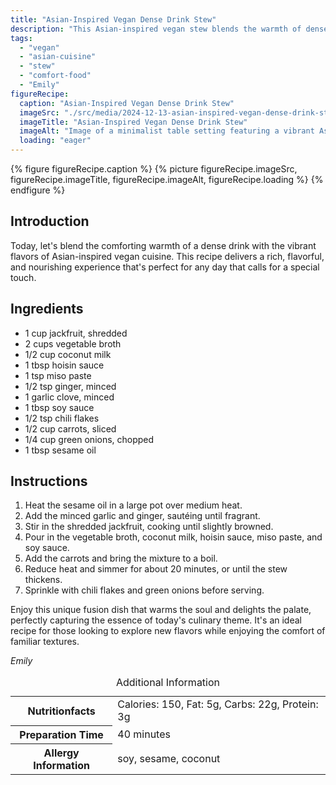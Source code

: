 ```yaml
---
title: "Asian-Inspired Vegan Dense Drink Stew"
description: "This Asian-inspired vegan stew blends the warmth of dense drinks with bold flavors, creating a comforting dish perfect for any special day."
tags:
  - "vegan"
  - "asian-cuisine"
  - "stew"
  - "comfort-food"
  - "Emily"
figureRecipe: 
  caption: "Asian-Inspired Vegan Dense Drink Stew"
  imageSrc: "./src/media/2024-12-13-asian-inspired-vegan-dense-drink-stew-3195.png"
  imageTitle: "Asian-Inspired Vegan Dense Drink Stew"
  imageAlt: "Image of a minimalist table setting featuring a vibrant Asian-inspired vegan stew in a stylish bowl, complemented by a simple wooden spoon and a sleek water glass, enhanced by warm, inviting lighting."
  loading: "eager"
---
```


{% figure figureRecipe.caption %}
{% picture figureRecipe.imageSrc, figureRecipe.imageTitle, figureRecipe.imageAlt, figureRecipe.loading %}
{% endfigure %}

## Introduction

Today, let's blend the comforting warmth of a dense drink with the vibrant flavors of Asian-inspired vegan cuisine. This recipe delivers a rich, flavorful, and nourishing experience that's perfect for any day that calls for a special touch.

## Ingredients

- 1 cup jackfruit, shredded
- 2 cups vegetable broth
- 1/2 cup coconut milk
- 1 tbsp hoisin sauce
- 1 tsp miso paste
- 1/2 tsp ginger, minced
- 1 garlic clove, minced
- 1 tbsp soy sauce
- 1/2 tsp chili flakes
- 1/2 cup carrots, sliced
- 1/4 cup green onions, chopped
- 1 tbsp sesame oil

## Instructions

1. Heat the sesame oil in a large pot over medium heat.
2. Add the minced garlic and ginger, sautéing until fragrant.
3. Stir in the shredded jackfruit, cooking until slightly browned.
4. Pour in the vegetable broth, coconut milk, hoisin sauce, miso paste, and soy sauce.
5. Add the carrots and bring the mixture to a boil.
6. Reduce heat and simmer for about 20 minutes, or until the stew thickens.
7. Sprinkle with chili flakes and green onions before serving.

Enjoy this unique fusion dish that warms the soul and delights the palate, perfectly capturing the essence of today's culinary theme. It's an ideal recipe for those looking to explore new flavors while enjoying the comfort of familiar textures.

*Emily*

<table><caption class='sr-only'>Additional Information</caption><tr><th>Nutritionfacts</th><td>Calories: 150, Fat: 5g, Carbs: 22g, Protein: 3g&nbsp;</td></tr><tr><th>Preparation Time</th><td>40 minutes&nbsp;</td></tr><tr><th>Allergy Information</th><td>soy, sesame, coconut&nbsp;</td></tr></table>

